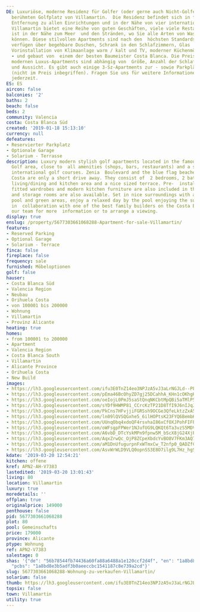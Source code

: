 ```yaml
---
DE: Luxuriöse, moderne Residenz für Golfer (oder gerne auch Nicht-Golfer), auf dem
  berühmten Golfplatz von Villamartin.  Die Residenz befindet sich in fußläufiger
  Entfernung zu allen Einrichtungen und in der Nähe von vier internationalen  Golfplätzen.
  Villamartin bietet eine Reihe von guten Geschäften, viele viele Restaurants und
  ist in der Nähe zum Meer  und den Stränden, wo Sie alle Arten von Wassersport genießen
  können. Diese stilvollen Apartments sind nach den  höchsten Standards gebaut und
  verfügen über begehbare Duschen, Schrank in den Schlafzimmern, Glas  Terrassentüren,
  Vorinstallation von Klimaanlage warm / kalt und TV, moderner Küchenmöbel - usw.
  - und gebaut von  einem der besten Baumeister Costa Blanca. Die Preise für diese
  modernen Luxus-Apartments sind abhängig von  Größe, Anzahl der Schlafzimmer, Lage
  und Aussicht. Es gibt auch einige 3-Sz-Apartments zur - sowie Parkplätze und  Lagerflächen
  (nicht im Preis inbegriffen). Fragen Sie uns für weitere Informationen. Besichtigungen
  jederzeit.
ES: ES
aircon: false
balconies: '2'
baths: 2
beach: false
beds: 2
community: Valencia
costa: Costa Blanca Süd
created: '2019-01-18 15:13:10'
currency: null
defeatures:
- Reservierter Parkplatz
- Optionale Garage
- Solarium - Terrasse
description: Luxury modern stylish golf apartments located in the famous Villamartin
  Golf area, close to  all amenities (shops, bars, restaurants) and a selection of
  international golf courses. Zenia  Boulevard and the blue flag beaches of Orihuela
  Costa are only a short drive away. They consist of  2 bedrooms, 2 bathrooms, open
  living/dining and kitchen area and a nice sized terrace. Pre-  installed air conditioning,
  fitted wardrobes and modern kitchen furniture are also included in the  price. Parking
  and storage rooms are also available. Set in nice surroundings with a beautiful  communal
  pool and green areas, enjoy a relaxed day by the pool enjoying the sun ! Working
  in  collaboration with one of the best family builders on the Costa Blanca - contact
  our team for more  information or to arrange a viewing.
display: true
enslug: /property/5677303661068288-Apartment-for-sale-Villamartin/
features:
- Reserved Parking
- Optional Garage
- Solarium - Terrace
finca: false
fireplace: false
frequency: sale
furnished: Möbeloptionen
golf: false
hauser:
- Costa Blanca Süd
- Valencia Region
- Neubau
- Orihuela Costa
- von 100001 bis 200000
- Wohnung
- Villamartin
- Provinz Alicante
heating: true
homes:
- from 100001 to 200000
- Apartment
- Valencia Region
- Costa Blanca South
- Villamartin
- Alicante Province
- Orihuela Costa
- New Build
images:
- https://lh3.googleusercontent.com/ifu3E0TnZ14eo3NPJzA5vJ3aLrNGJLd--PPO0kcOIT30L9yD0FJVp_lKOITrmWzG4SdTwCUDpnl9kDryOQOV=w640-rj-e30-l100
- https://lh3.googleusercontent.com/pEma46BcOhyZD7gj25DCahhA_KHn1cOKhgKsNCsKJCLtQIKDNCqE7uwr3M2tCk8Sx1guQ6kTeOy6EeBe37Y=w640-rj-e30-l100
- https://lh3.googleusercontent.com/oeIojL0PmJ5saStQnqNKCbtMpQBi5aTMlP5XWdoy2xxYJknRuxLl_2rdVxA-scUbEWobUox9CWHUs7DJVz5M=w640-rj-e30-l100
- https://lh3.googleusercontent.com/sYDf9HWMP81_CCrcKzTP21D8TfI9J6nIJqJ3HTbuRBU7UizMRTYOe7fch9paiJDVbM7au6gSoueO4l63hDo=w640-rj-e30-l100
- https://lh3.googleusercontent.com/PkCns7HFvjjiFGRSsh9OCGe3QfeLktzZxA5lq0JaltolKvkQskO8qL1s6qY3xgp9ojFeKUvtVVXvpkzXLDlMtw=w640-rj-e30-l100
- https://lh3.googleusercontent.com/ln09lQVSQGxhe5_6ilHOPtsK23FYQ6BembKGdYwsoZqf2gFb8GoBEJTM9hg7VpQ3m8Dgxot2yW4n6NTlu1U=w640-rj-e30-l100
- https://lh3.googleusercontent.com/UUnqObq4xdoQF4rsvhaI86xCfOXJPohFIFPVcVfOlzi01qdkm5e8MkwzJNIn0P40Mw71eDpN9T6F2zElqO-y=w640-rj-e30-l100
- https://lh3.googleusercontent.com/oWFsgpFPWer1NJufUG9LQKQt6Ta3vzS5MDVjyrWTI18hT55Qp0PLiOfXj9dR8vZgS4UXmsc_icJ3T8S2ljQ=w640-rj-e30-l100
- https://lh3.googleusercontent.com/A6vbD_DTcYskMPn9fpnw5M_bScX8jG24XjP3aX9xkQ3-7U3T9WjHMeMOKnapo0iSTtyPYYgMTce130Iym0fr=w640-rj-e30-l100
- https://lh3.googleusercontent.com/AqxZrwQc_OjP8ZCpeXbdcYvBO8V7FKm3AQ78g5xPa-mupjCiAqhboRqOwWArC7EDaJpgVQ8qXRvFWSDG-Hln=w640-rj-e30-l100
- https://lh3.googleusercontent.com/aM1DnUfugurpnFxWTmxCw_T2nfp0_QADZfCqqVSLvpapaXXXnQs3JfREKNYIxOfjV4YQu0YT3IUpzf6oK8M=w640-rj-e30-l100
- https://lh3.googleusercontent.com/AsvWrWLD9VLQ0opnSS3E8O7ilg9L7Hz_hgS3NR5ZPTU2HHbrJtOA-od1ed1lhMYYV7sriHlNnlyweDd6aSs=w640-rj-e30-l100
kdate: '2019-03-20 12:54:21'
kitchen: offene
kref: APN2-AH-V7383
lastedited: '2019-03-20 13:01:43'
living: 80
location: Villamartin
luxury: true
moredetails: ''
offplan: true
originalprice: 149000
penthouse: false
pid: 5677303661068288
plot: 80
pool: Gemeinschafts
price: 179000
province: Alicante
ptype: Wohnung
ref: APN2-V7383
salestage: 0
shas: '{"de": "56b78544fb74436a60fa88a6488a1e120ccf2d4f", "en": "1a8bd8e3b5adf3b0aeeccbc1541187c8e739a2cd",
  "pcbs": "1a8bd8e3b5adf3b0aeeccbc1541187c8e739a2cd"}'
slug: 5677303661068288-Wohnung-zu-verkaufen-Villamartin/
solarium: false
thumb: https://lh3.googleusercontent.com/ifu3E0TnZ14eo3NPJzA5vJ3aLrNGJLd--PPO0kcOIT30L9yD0FJVp_lKOITrmWzG4SdTwCUDpnl9kDryOQOV=w400-h240-n-rj-e30-l100
topsix: false
town: Villamartin
utility: true
---
```

